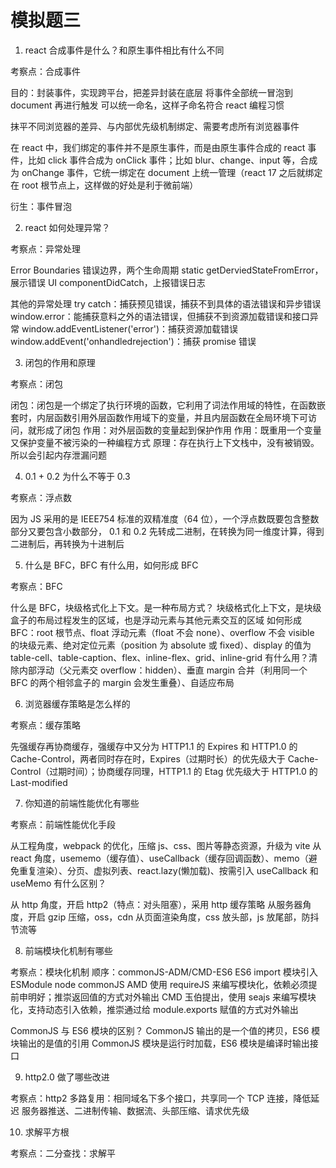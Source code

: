 # 模拟题三

1. react 合成事件是什么？和原生事件相比有什么不同

考察点：合成事件

目的：封装事件，实现跨平台，把差异封装在底层
将事件全部统一冒泡到 document 再进行触发
可以统一命名，这样子命名符合 react 编程习惯

抹平不同浏览器的差异、与内部优先级机制绑定、需要考虑所有浏览器事件

在 react 中，我们绑定的事件并不是原生事件，而是由原生事件合成的 react 事件，比如 click 事件合成为 onClick 事件；比如 blur、change、input 等，合成为 onChange 事件，它统一绑定在 document 上统一管理（react 17 之后就绑定在 root 根节点上，这样做的好处是利于微前端）

衍生：事件冒泡

2. react 如何处理异常？

考察点：异常处理

Error Boundaries 错误边界，两个生命周期
static getDerviedStateFromError，展示错误 UI
componentDidCatch，上报错误日志

其他的异常处理
try catch：捕获预见错误，捕获不到具体的语法错误和异步错误
window.error：能捕获意料之外的语法错误，但捕获不到资源加载错误和接口异常
window.addEventListener('error')：捕获资源加载错误
window.addEvent('onhandledrejection')：捕获 promise 错误

3. 闭包的作用和原理

考察点：闭包

闭包：闭包是一个绑定了执行环境的函数，它利用了词法作用域的特性，在函数嵌套时，内层函数引用外层函数作用域下的变量，并且内层函数在全局环境下可访问，就形成了闭包
作用：对外层函数的变量起到保护作用
作用：既重用一个变量又保护变量不被污染的一种编程方式
原理：存在执行上下文栈中，没有被销毁。所以会引起内存泄漏问题

4. 0.1 + 0.2 为什么不等于 0.3

考察点：浮点数

因为 JS 采用的是 IEEE754 标准的双精准度（64 位），一个浮点数既要包含整数部分又要包含小数部分，
0.1 和 0.2 先转成二进制，在转换为同一维度计算，得到二进制后，再转换为十进制后

5. 什么是 BFC，BFC 有什么用，如何形成 BFC

考察点：BFC

什么是 BFC，块级格式化上下文。是一种布局方式？
块级格式化上下文，是块级盒子的布局过程发生的区域，也是浮动元素与其他元素交互的区域
如何形成 BFC：root 根节点、float 浮动元素（float 不会 none）、overflow 不会 visible 的块级元素、绝对定位元素（position 为 absolute 或 fixed）、display 的值为 table-cell、table-caption、flex、inline-flex、grid、inline-grid
有什么用？清除内部浮动（父元素交 overflow：hidden）、垂直 margin 合并（利用同一个 BFC 的两个相邻盒子的 margin 会发生重叠）、自适应布局

6. 浏览器缓存策略是怎么样的

考察点：缓存策略

先强缓存再协商缓存，强缓存中又分为 HTTP1.1 的 Expires 和 HTTP1.0 的 Cache-Control，两者同时存在时，Expires（过期时长）的优先级大于 Cache-Control（过期时间）；协商缓存同理，HTTP1.1 的 Etag 优先级大于 HTTP1.0 的 Last-modified

7. 你知道的前端性能优化有哪些

考察点：前端性能优化手段

从工程角度，webpack 的优化，压缩 js、css、图片等静态资源，升级为 vite
从 react 角度，usememo（缓存值）、useCallback（缓存回调函数）、memo（避免重复渲染）、分页、虚拟列表、react.lazy(懒加载)、按需引入
useCallback 和 useMemo 有什么区别？

从 http 角度，开启 http2（特点：对头阻塞），采用 http 缓存策略
从服务器角度，开启 gzip 压缩，oss，cdn
从页面渲染角度，css 放头部，js 放尾部，防抖节流等

8. 前端模块化机制有哪些

考察点：模块化机制
顺序：commonJS-ADM/CMD-ES6
ES6 import 模块引入 ESModule
node commonJS
AMD 使用 requireJS 来编写模块化，依赖必须提前申明好；推崇返回值的方式对外输出
CMD 玉伯提出，使用 seajs 来编写模块化，支持动态引入依赖，推崇通过给 module.exports 赋值的方式对外输出

CommonJS 与 ES6 模块的区别？
CommonJS 输出的是一个值的拷贝，ES6 模块输出的是值的引用
CommonJS 模块是运行时加载，ES6 模块是编译时输出接口

9. http2.0 做了哪些改进

考察点：http2
多路复用：相同域名下多个接口，共享同一个 TCP 连接，降低延迟
服务器推送、二进制传输、数据流、头部压缩、请求优先级

10. 求解平方根

考察点：二分查找：求解平
